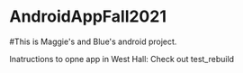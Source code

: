 # AndroidAppFall2021
#This is Maggie's and Blue's android project. 


Inatructions to opne app in West Hall: Check out test_rebuild

